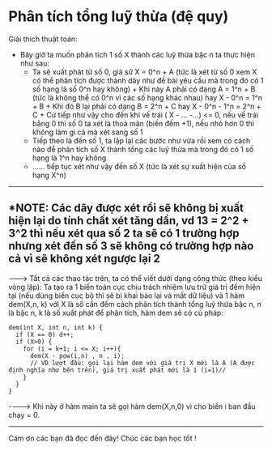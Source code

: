 # Phân tích tổng luỹ thừa (đệ quy)
Giải thích thuật toán:
  - Bây giờ ta muốn phân tích 1 số X thành các luỹ thừa bậc n ta thực hiện như sau:
    + Ta sẽ xuất phát từ số 0, giả sử X = 0^n + A (tức là xét từ số 0 xem X có thể phân tích được thành dãy như đề bài yêu cầu mà trong đó có 1 số hạng là       số 0^n hay không)
          + Khi này A phải có dạng A = 1^n + B (tức là không thể có 0^n vì các số hạng khác nhau) hay X - 0^n = 1^n + B
          + Khi đó B lại phải có dạng B = 2^n + C hay X - 0^n - 1^n = 2^n + C
          + Cứ tiếp như vậy cho đến khi vế trái ( X - ... -...) <= 0, nếu vế trái bằng 0 thì số 0 ta xét là thoả mãn (biến đếm +1), nếu nhỏ hơn 0 thì không             làm gì cả mà xét sang số 1
    + Tiếp theo là đến số 1, ta lặp lại các bước như vừa rồi xem có cách nào để phân tích số X thành tổng các luỹ thừa mà trong đó có 1 số hạng là 1^n hay       không
    + ...... tiếp tục xét như vậy đến số X (tức là xét sự xuất hiện của số hạng X^n)
-------------------
*NOTE: Các dãy được xét rồi sẽ không bị xuất hiện lại do tính chất xét tăng dần, vd 13 = 2^2 + 3^2 thì nếu xét qua số 2 ta sẽ có 1 trường hợp nhưng xét     đến số 3 sẽ không có trường hợp nào cả vì sẽ không xét ngược lại 2
-------------------
  ---> Tất cả các thao tác trên, ta có thể viết dưới dạng công thức (theo kiểu vòng lặp):
    Ta tạo ra 1 biến toàn cục chịu trách nhiệm lưu trữ giá trị đếm hiện tại (nếu dùng biến cục bộ thì sẽ bị khai báo lại và mất dữ liệu) và 1 hàm dem(X,n, k) với X là số cần đếm cách phân tích thành tổng luỹ thừa bậc n, n là bậc n, k là số xuất phát để phân tích, hàm dem sẽ có cú pháp:
    
    dem(int X, int n, int k) {
      if (X == 0) d++;
      if (X>0) {
        for (i = k+1; i <= X; i++){
          dem(X - pow(i,n) , n , i);
          // VD lượt đầu: gọi lại hàm dem với giá trị X mới là A (A được định nghĩa như bên trên), giá trị xuất phát mới là 1 (i=1)//
        } 
      }
    }
    
   ----> Khi này ở hàm main ta sẽ gọi hàm dem(X,n,0) vì cho biến i ban đầu chạy = 0.
   
_____________
Cám ơn các bạn đã đọc đến đây! Chúc các bạn học tốt !
